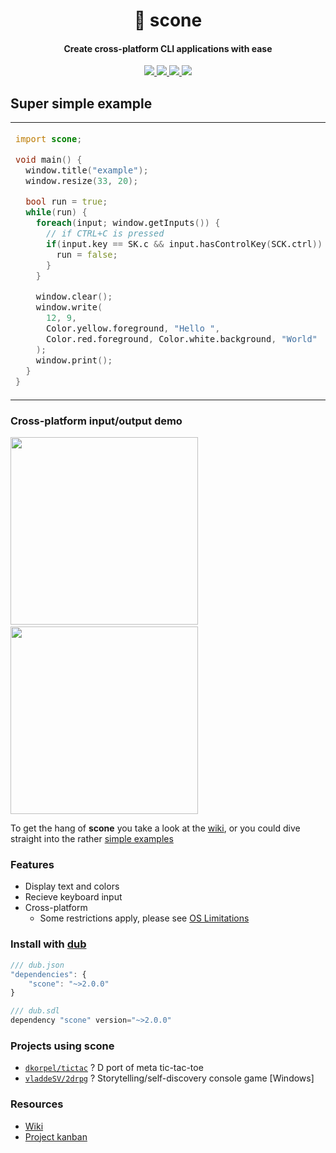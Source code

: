 <h1 align="center">🍞 scone</h1>
<h4 align="center">Create cross-platform CLI applications with ease</h4>
<p align="center">
  <a href="https://code.dlang.org/packages/scone">
    <img src="https://img.shields.io/dub/v/scone.svg">
  </a>
  <a href="https://raw.githubusercontent.com/vladdeSV/scone/master/LICENSE">
    <img src="https://img.shields.io/badge/license-MIT-blue.svg">
  </a>
  <a href="https://travis-ci.org/vladdeSV/scone/">
    <img src="https://travis-ci.org/vladdeSV/scone.svg?branch=master">
  </a>
  <a href="https://github.com/vladdeSV/scone/issues">
    <img src="https://img.shields.io/github/issues/vladdeSV/scone.svg">
  </a>
</p>

## Super simple example

<table>
  <tr>
    <td width="50%">

```d
import scone;

void main() {
  window.title("example");
  window.resize(33, 20);

  bool run = true;
  while(run) {
    foreach(input; window.getInputs()) {
      // if CTRL+C is pressed
      if(input.key == SK.c && input.hasControlKey(SCK.ctrl)) {
        run = false;
      }
    }

    window.clear();
    window.write(
      12, 9,
      Color.yellow.foreground, "Hello ",
      Color.red.foreground, Color.white.background, "World"
    );
    window.print();
  }
}
```
</td>
    <td width="50%" ><p align="center"><img height="300" src="https://i.imgur.com/Y80IuZy.png"></p></td>
  </tr>
</table>

### Cross-platform input/output demo
<p align="left">
  <img height="300" src="http://i.imgur.com/b35uwpa.gif">
  <span>&nbsp&nbsp&nbsp&nbsp</span>
  <img height="300" src="http://i.imgur.com/7Yi1h89.gif">
</p>

To get the hang of **scone** you take a look at the [wiki](https://github.com/vladdeSV/scone/wiki), or you could dive straight into the rather [simple examples](https://github.com/vladdeSV/scone/tree/master/examples)

### Features
* Display text and colors
* Recieve keyboard input
* Cross-platform
    * Some restrictions apply, please see [OS Limitations](https://github.com/vladdeSV/scone/wiki/OS-Limitations)

### Install with [dub](https://code.dlang.org/download)

```js
/// dub.json
"dependencies": {
    "scone": "~>2.0.0"
}
```

```js
/// dub.sdl
dependency "scone" version="~>2.0.0"
```

### Projects using **scone**
* [`dkorpel/tictac`](https://github.com/dkorpel/tictac) ? D port of meta tic-tac-toe
* [`vladdeSV/2drpg`](https://github.com/vladdeSV/2drpg) ? Storytelling/self-discovery console game [Windows]

### Resources
* [Wiki](https://github.com/vladdeSV/scone/wiki)
* [Project kanban](https://github.com/vladdeSV/scone/projects/2)
